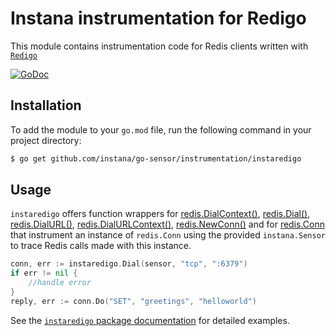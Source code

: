 Instana instrumentation for Redigo
=====================================

This module contains instrumentation code for Redis clients written with [`Redigo`](https://pkg.go.dev/github.com/gomodule/redigo)

[![GoDoc](https://pkg.go.dev/badge/github.com/instana/go-sensor/instrumentation/instaredigo)](https://pkg.go.dev/github.com/instana/go-sensor/instrumentation/instaredigo)

Installation
------------

To add the module to your `go.mod` file, run the following command in your project directory:

```bash
$ go get github.com/instana/go-sensor/instrumentation/instaredigo
```

Usage
-----
`instaredigo` offers function wrappers for [redis.DialContext()](https://pkg.go.dev/github.com/instana/go-sensor/instrumentation/instaredigo#DialContext), [redis.Dial()](https://pkg.go.dev/github.com/instana/go-sensor/instrumentation/instaredigo#Dial), [redis.DialURL()](https://pkg.go.dev/github.com/instana/go-sensor/instrumentation/instaredigo#DialURL), [redis.DialURLContext()](https://pkg.go.dev/github.com/instana/go-sensor/instrumentation/instaredigo#DialURLContext), [redis.NewConn()](https://pkg.go.dev/github.com/instana/go-sensor/instrumentation/instaredigo#NewConn) and for [redis.Conn](https://pkg.go.dev/github.com/instana/go-sensor/instrumentation/instaredigo#Conn)  that instrument an instance of `redis.Conn` using the provided `instana.Sensor` to trace Redis calls made with this instance.

```go
conn, err := instaredigo.Dial(sensor, "tcp", ":6379")
if err != nil {
    //handle error
}
reply, err := conn.Do("SET", "greetings", "helloworld")
```

See the [`instaredigo` package documentation](https://pkg.go.dev/github.com/instana/go-sensor/instrumentation/instaredigo) for detailed examples.
